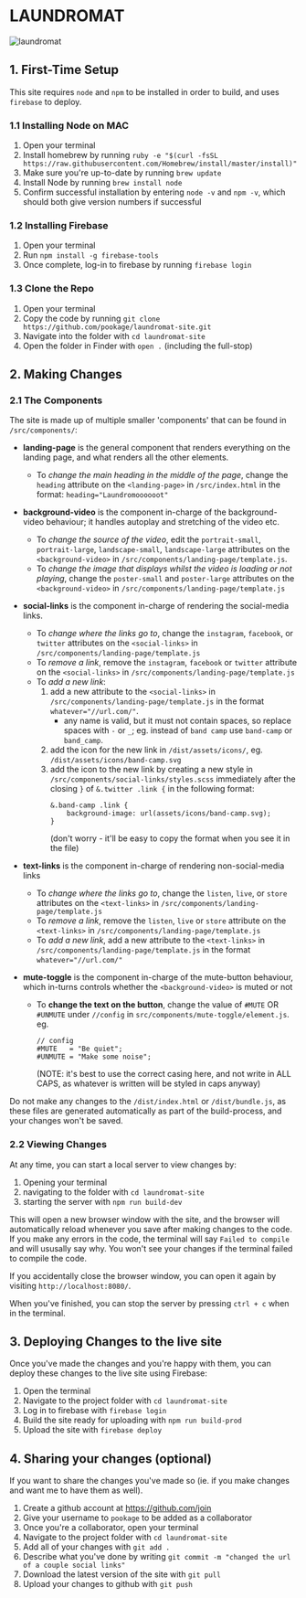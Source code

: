 # LAUNDROMAT

![laundromat](https://user-images.githubusercontent.com/3370135/75826661-e61c0280-5d9f-11ea-96e6-d43235ba15c4.gif)

## 1. First-Time Setup

This site requires `node` and `npm` to be installed in order to build, and uses `firebase` to deploy.

### 1.1 Installing Node on MAC

1. Open your terminal
2. Install homebrew by running `ruby -e "$(curl -fsSL https://raw.githubusercontent.com/Homebrew/install/master/install)"`
3. Make sure you're up-to-date by running `brew update`
4. Install Node by running `brew install node`
5. Confirm successful installation by entering `node -v` and `npm -v`, which should both give version numbers if successful

### 1.2 Installing Firebase

1. Open your terminal
2. Run `npm install -g firebase-tools`
3. Once complete, log-in to firebase by running `firebase login`

### 1.3 Clone the Repo

1. Open your terminal
2. Copy the code by running `git clone https://github.com/pookage/laundromat-site.git`
3. Navigate into the folder with `cd laundromat-site`
4. Open the folder in Finder with `open .` (including the full-stop)

## 2. Making Changes

### 2.1 The Components

The site is made up of multiple smaller 'components' that can be found in `/src/components/`:

- **landing-page**
is the general component that renders everything on the landing page, and what renders all the other elements.
	- To *change the main heading in the middle of the page*, change the `heading` attribute on the `<landing-page>` in `/src/index.html` in the format: `heading="Laundromoooooot"`

- **background-video**
is the component in-charge of the background-video behaviour; it handles autoplay and stretching of the video etc.  
	- To *change the source of the video*, edit the `portrait-small`, `portrait-large`, `landscape-small`, `landscape-large` attributes on the `<background-video>` in `/src/components/landing-page/template.js`.
	- To *change the image that displays whilst the video is loading or not playing*, change the `poster-small` and `poster-large` attributes on the `<background-video>` in `/src/components/landing-page/template.js`

- **social-links**
is the component in-charge of rendering the social-media links.
	- To *change where the links go to*, change the `instagram`, `facebook`, or `twitter` attributes on the `<social-links>` in `/src/components/landing-page/template.js`
	- To *remove a link*, remove the `instagram`, `facebook` or `twitter` attribute on the `<social-links>` in `/src/components/landing-page/template.js`
	- To *add a new link*: 
		1. add a new attribute to the `<social-links>` in `/src/components/landing-page/template.js` in the format `whatever="//url.com/"`.
			- any name is valid, but it must not contain spaces, so replace spaces with `-` or `_`; eg. instead of `band camp` use `band-camp` or `band_camp`.
		2. add the icon for the new link in `/dist/assets/icons/`, eg. `/dist/assets/icons/band-camp.svg`
		3. add the icon to the new link by creating a new style in `/src/components/social-links/styles.scss` immediately after the closing `}` of  `&.twitter .link {` in the following format:
			```
			&.band-camp .link {
				background-image: url(assets/icons/band-camp.svg);
			}
			```
			(don't worry - it'll be easy to copy the format when you see it in the file)

- **text-links**
is the component in-charge of rendering non-social-media links
	- To *change where the links go to*, change the `listen`, `live`, or `store` attributes on the `<text-links>` in `/src/components/landing-page/template.js`
	- To *remove a link*, remove the `listen`, `live` or `store` attribute on the `<text-links>` in `/src/components/landing-page/template.js`
	- To *add a new link*, add a new attribute to the `<text-links>` in `/src/components/landing-page/template.js` in the format `whatever="//url.com/"`

- **mute-toggle**
is the component in-charge of the mute-button behaviour, which in-turns controls whether the `<background-video>` is muted or not
	- To **change the text on the button**, change the value of `#MUTE` OR `#UNMUTE` under `//config` in `src/components/mute-toggle/element.js`. eg.
		```
		// config
		#MUTE   = "Be quiet";
		#UNMUTE = "Make some noise";
		```
		(NOTE: it's best to use the correct casing here, and not write in ALL CAPS, as whatever is written will be styled in caps anyway)

Do not make any changes to the `/dist/index.html` or `/dist/bundle.js`, as these files are generated automatically as part of the build-process, and your changes won't be saved.

### 2.2 Viewing Changes

At any time, you can start a local server to view changes by:

1. Opening your terminal
2. navigating to the folder with `cd laundromat-site`
3. starting the server with `npm run build-dev`

This will open a new browser window with the site, and the browser will automatically reload whenever you save after making changes to the code.  If you make any errors in the code, the terminal will say `Failed to compile` and will ususally say why.  You won't see your changes if the terminal failed to compile the code.

If you accidentally close the browser window, you can open it again by visiting `http://localhost:8080/`.

When you've finished, you can stop the server by pressing `ctrl + c` when in the terminal.

## 3. Deploying Changes to the live site

Once you've made the changes and you're happy with them, you can deploy these changes to the live site using Firebase:

1. Open the terminal
2. Navigate to the project folder with `cd laundromat-site`
3. Log in to firebase with `firebase login`
4. Build the site ready for uploading with `npm run build-prod`
5. Upload the site with `firebase deploy`

## 4. Sharing your changes (optional)

If you want to share the changes you've made so (ie. if you make changes and want me to have them as well).

1. Create a github account at https://github.com/join
2. Give your username to `pookage` to be added as a collaborator
3. Once you're a collaborator, open your terminal
4. Navigate to the project folder with `cd laundromat-site`
5. Add all of your changes with `git add .`
6. Describe what you've done by writing `git commit -m "changed the url of a couple social links"`
7. Download the latest version of the site with `git pull`
8. Upload your changes to github with `git push`

